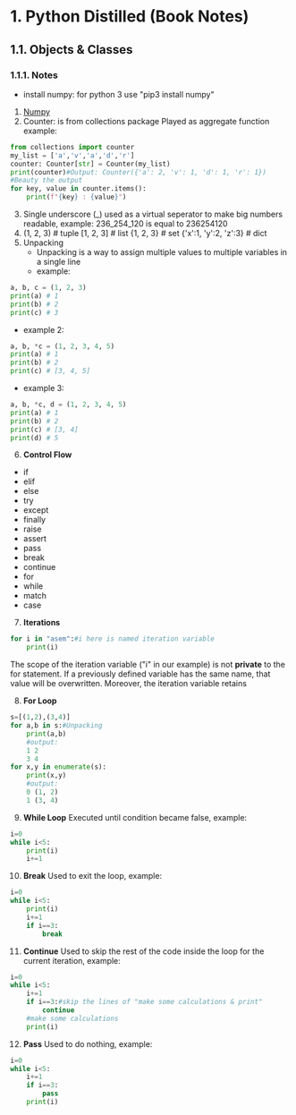 # 1. Python Distilled (Book Notes)

## 1.1. Objects & Classes

### 1.1.1. Notes

- install numpy: for python 3 use "pip3 install numpy"

1.  [Numpy](https://github.com/AsemJK/pylab/blob/main/NUMPY.md)
2.  Counter: is from collections package
    Played as aggregate function
    example:

```python
from collections import counter
my_list = ['a','v','a','d','r']
counter: Counter[str] = Counter(my_list)
print(counter)#Output: Counter({'a': 2, 'v': 1, 'd': 1, 'r': 1})
#Beauty the output
for key, value in counter.items():
    print(f"{key} : {value}")
```

3. Single underscore (_) used as a virtual seperator to make big numbers readable, example: 236_254_120 is equal to 236254120
4.  (1, 2, 3) # tuple
    [1, 2, 3] # list
    {1, 2, 3} # set
    {'x':1, 'y':2, 'z':3} # dict
5. Unpacking
    - Unpacking is a way to assign multiple values to multiple variables in a single line
    - example:

```python
a, b, c = (1, 2, 3)
print(a) # 1
print(b) # 2
print(c) # 3
```

- example 2:

```python
a, b, *c = (1, 2, 3, 4, 5)
print(a) # 1
print(b) # 2
print(c) # [3, 4, 5]
```

- example 3:

```python
a, b, *c, d = (1, 2, 3, 4, 5)
print(a) # 1
print(b) # 2
print(c) # [3, 4]
print(d) # 5
```
6. **Control Flow**
- if
- elif
- else
- try
- except
- finally
- raise
- assert
- pass
- break
- continue
- for
- while
- match
- case

7. **Iterations**

```Python
for i in "asem":#i here is named iteration variable
    print(i)
```

The scope of the iteration variable ("i" in our example) is
not **private** to the for statement. If a previously defined variable has the same name, that
value will be overwritten. Moreover, the iteration variable retains

8. **For Loop**

```python
s=[(1,2),(3,4)]
for a,b in s:#Unpacking
    print(a,b) 
    #output: 
    1 2 
    3 4
for x,y in enumerate(s):
    print(x,y)
    #output:
    0 (1, 2)
    1 (3, 4)
```
9. **While Loop**
Executed until condition became false, example:
```python
i=0
while i<5:
    print(i)
    i+=1
```
10. **Break**
Used to exit the loop, example:
```python
i=0
while i<5:
    print(i)
    i+=1
    if i==3:
        break
```
11. **Continue**
Used to skip the rest of the code inside the loop for the current iteration, example:
```python
i=0
while i<5:
    i+=1
    if i==3:#skip the lines of "make some calculations & print"
        continue
    #make some calculations
    print(i)
```
12. **Pass**
Used to do nothing, example:
```python
i=0
while i<5:
    i+=1
    if i==3:
        pass
    print(i)
```

